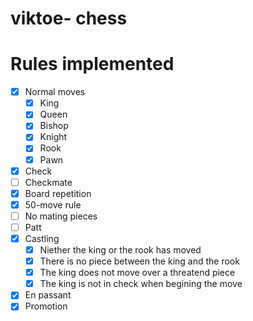 # viktoe- chess

# Rules implemented
- [x] Normal moves
    - [x] King
    - [x] Queen
    - [x] Bishop
    - [x] Knight
    - [x] Rook
    - [x] Pawn
- [x] Check
- [ ] Checkmate
- [x] Board repetition
- [x] 50-move rule
- [ ] No mating pieces
- [ ] Patt
- [x] Castling
    - [x] Niether the king or the rook has moved
    - [x] There is no piece between the king and the rook
    - [x] The king does not move over a threatend piece
    - [x] The king is not in check when begining the move
- [x] En passant
- [x] Promotion

